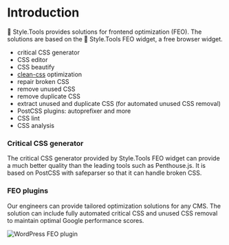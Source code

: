 # Introduction

🔬 Style.Tools provides solutions for frontend optimization (FEO). The solutions are based on the 🔬 Style.Tools FEO widget, a free browser widget.

- critical CSS generator
- CSS editor
- CSS beautify
- [clean-css](https://github.com/jakubpawlowicz/clean-css) optimization
- repair broken CSS
- remove unused CSS
- remove duplicate CSS
- extract unused and duplicate CSS (for automated unused CSS removal)
- PostCSS plugins: autoprefixer and more
- CSS lint
- CSS analysis

### Critical CSS generator

The critical CSS generator provided by Style.Tools FEO widget can provide a much better quality than the leading tools such as Penthouse.js. It is based on PostCSS with safeparser so that it can handle broken CSS. 

### FEO plugins

Our engineers can provide tailored optimization solutions for any CMS. The solution can include fully automated critical CSS and unused CSS removal to maintain optimal Google performance scores.

![WordPress FEO plugin](../gitbook/images/wordpress-feo-plugin.png)
